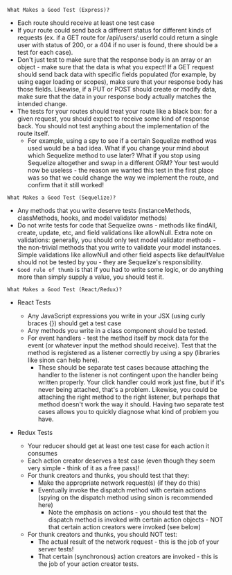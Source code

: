 `What Makes a Good Test (Express)?`
* Each route should receive at least one test case
* If your route could send back a different status for different kinds of requests (ex. if a GET route for /api/users/:userId could return a single user with status of 200, or a 404 if no user is found, there should be a test for each case).
* Don't just test to make sure that the response body is an array or an object - make sure that the data is what you expect! If a GET request should send back data with specific fields populated (for example, by using eager loading or scopes), make sure that your response body has those fields. Likewise, if a PUT or POST should create or modify data, make sure that the data in your response body actually matches the intended change.
* The tests for your routes should treat your route like a black box: for a given request, you should expect to receive some kind of response back. You should not test anything about the implementation of the route itself.
  * For example, using a spy to see if a certain Sequelize method was used would be a bad idea. What if you change your mind about which Sequelize method to use later? What if you stop using Sequelize altogether and swap in a different ORM? Your test would now be useless - the reason we wanted this test in the first place was so that we could change the way we implement the route, and confirm that it still worked!

`What Makes a Good Test (Sequelize)?`
* Any methods that you write deserve tests (instanceMethods, classMethods, hooks, and model validator methods)
* Do not write tests for code that Sequelize owns - methods like findAll, create, update, etc, and field validations like allowNull.
Extra note on validations: generally, you should only test model validator methods - the non-trivial methods that you write to validate your model instances. Simple validations like allowNull and other field aspects like defaultValue should not be tested by you - they are Sequelize's responsibility.
* `Good rule of thumb` is that if you had to write some logic, or do anything more than simply supply a value, you should test it.

`What Makes a Good Test (React/Redux)?`
* React Tests
  * Any JavaScript expressions you write in your JSX (using curly braces {}) should get a test case
  * Any methods you write in a class component should be tested.
  * For event handlers - test the method itself by mock data for the event (or whatever input the method should receive). Test that the method is registered as a listener correctly by using a spy (libraries like sinon can help here).
    * These should be separate test cases because attaching the handler to the listener is not contingent upon the handler being written properly. Your click handler could work just fine, but if it's never being attached, that's a problem. Likewise, you could be attaching the right method to the right listener, but perhaps that method doesn't work the way it should. Having two separate test cases allows you to quickly diagnose what kind of problem you have.

* Redux Tests
  * Your reducer should get at least one test case for each action it consumes
  * Each action creator deserves a test case (even though they seem very simple - think of it as a free pass)!
  * For thunk creators and thunks, you should test that they:
    * Make the appropriate network request(s) (if they do this)
    * Eventually invoke the dispatch method with certain actions (spying on the dispatch method using sinon is recommended here)
      * Note the emphasis on actions - you should test that the dispatch method is invoked with certain action objects - NOT that certain action creators were invoked (see below)
  * For thunk creators and thunks, you should NOT test:
    * The actual result of the network request - this is the job of your server tests!
    * That certain (synchronous) action creators are invoked - this is the job of your action creator tests.
